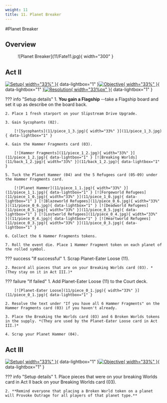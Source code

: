 ```yaml
---
weight: 11
title: 11. Planet Breaker
---
```

#Planet Breaker
## Overview
<figure markdown="span">
![Planet Breaker](11/Fate11.jpg){ width="300" }
</figure>

## Act II

[![Setup](11/piece_1_4.jpg){ width="33%" }](11/piece_1_4.jpg){ data-lightbox="1" }[![Objective](11/back_1_4.jpg){ width="33%" }](11/back_1_4.jpg){ data-lightbox="1" }[![Resolution](11/piece_0_2.jpg){ width="33%px" }](11/piece_0_2.jpg){ data-lightbox="1" }

??? info "Setup details"
    1. **You gain a Flagship** --take a Flagship board and set it up as describe on the board back.
    
    2. Place 1 fresh starport on your Slipstream Drive Upgrade.
    
    3. Gain Sycophants (02).
    
        [![Sycophants](11/piece_1_3.jpg){ width="33%" }](11/piece_1_3.jpg){ data-lightbox="1" }
    
    4. Gain the Hammer Fragments card (03).
    
        [![Hammer Fragments](11/piece_1_2.jpg){ width="33%" }](11/piece_1_2.jpg){ data-lightbox="1" } [![Breaking Worlds](11/back_1_2.jpg){ width="33%" }](11/back_1_2.jpg){ data-lightbox="1" }
    
    5. Tuck the Planet Hammer (04) and the 5 Refugees card (05-09) under the Hammer Fragments card.
    
        [![Planet Hammer](11/piece_1_1.jpg){ width="33%" }](11/piece_1_1.jpg){ data-lightbox="1" } [![Forgeworld Refugees](11/piece_1_0.jpg){ width="33%" }](11/piece_1_0.jpg){ data-lightbox="1" } [![Blazeworld Refugees](11/piece_0_6.jpg){ width="33%" }](11/piece_0_6.jpg){ data-lightbox="1" } [![Deadworld Refugees](11/piece_0_5.jpg){ width="33%" }](11/piece_0_5.jpg){ data-lightbox="1" } [![Lostworld Refugees](11/piece_0_4.jpg){ width="33%" }](11/piece_0_4.jpg){ data-lightbox="1" } [![Heartworld Refugees](11/piece_0_3.jpg){ width="33%" }](11/piece_0_3.jpg){ data-lightbox="1" }
    
    6. Collect the 6 Hammer Fragments tokens.
    
    7. Roll the event die. Place 1 Hammer Fragment token on each planet of the rolled symbol.    

??? success "If successful"
    1. Scrap Planet-Eater Loose (11).
    
    2. Record all pieces that are on your Breaking Worlds card (03). *(They stay on it in Act III.)*

??? failure "If failed"
    1. Add Planet-Eater Loose (11) to the Court deck.
    
        [![Planet-Eater Loose](11/piece_0_1.jpg){ width="33%" }](11/piece_0_1.jpg){ data-lightbox="1" }
    
    2. Resolve the text under "If you have all 6 Hammer Fragments" on the Hammer Fragments card (03) if you haven't already.
    
    3. Place the Breaking the Worlds card (03) and 6 Broken Worlds tokens in the supply. *(They are used by the Planet-Eater Loose card in Act III.)*
    
    4. Scrap your Planet Hammer (04).

## Act III

[![Setup](11/piece_0_0.jpg){ width="33%" }](11/piece_0_0.jpg){ data-lightbox="1" }[![Objective](11/back_0_0.jpg){ width="33%" }](11/back_0_0.jpg){ data-lightbox="1" }

??? info "Setup details"
    1. Place pieces that were on your breaking Worlds card in Act II back on your Breaking Worlds card (03).
    
    2. **Remind everyone that placing a Broken World token on a planet will Provoke Outrage for all players of that planet type.**